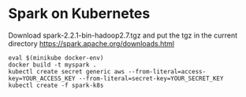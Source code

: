 # Spark on Kubernetes

Download spark-2.2.1-bin-hadoop2.7.tgz and put the tgz in the current directory
https://spark.apache.org/downloads.html

```shell
eval $(minikube docker-env)
docker build -t myspark .
kubectl create secret generic aws --from-literal=access-key=YOUR_ACCESS_KEY --from-literal=secret-key=YOUR_SECRET_KEY
kubectl create -f spark-k8s
```
